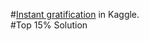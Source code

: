#[Instant gratification](https://www.kaggle.com/c/instant-gratification) in Kaggle.   
#Top 15% Solution
![]()
